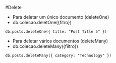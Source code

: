 #Delete

* Para deletar um único documento (deleteOne)
* db.colecao.deletOne({fitro})

```
db.posts.deleteOne({ title: "Post Title 5" })
```

* Para deletar vários documentos (deleteMany)
* db.colecao.deleteMany({filtro})

```
db.posts.deleteMany({ category: "Technology" })
``` 